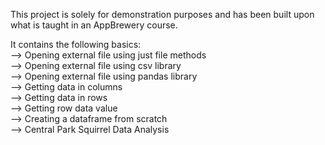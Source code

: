 This project is solely for demonstration purposes and has been built upon what is taught in an AppBrewery course.

It contains the following basics:\
--> Opening external file using just file methods\
--> Opening external file using csv library\
--> Opening external file using pandas library\
--> Getting data in columns\
--> Getting data in rows\
--> Getting row data value\
--> Creating a dataframe from scratch\
--> Central Park Squirrel Data Analysis

